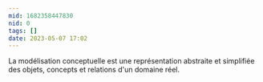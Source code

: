 ```yaml
---
mid: 1682358447830
nid: 0
tags: []
date: 2023-05-07 17:02
---
```



La modélisation conceptuelle est une représentation abstraite et simplifiée des objets, concepts et relations d'un domaine réel.